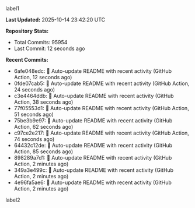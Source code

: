 
label1 
<!-- ACTIVITY_START -->
**Last Updated:** 2025-10-14 23:42:20 UTC

**Repository Stats:**
- Total Commits: 95954
- Last Commit: 12 seconds ago

**Recent Commits:**
- 6afe048edc: 🤖 Auto-update README with recent activity (GitHub Action, 12 seconds ago)
- 0fde07cab5: 🤖 Auto-update README with recent activity (GitHub Action, 24 seconds ago)
- c3e4464ddb: 🤖 Auto-update README with recent activity (GitHub Action, 38 seconds ago)
- 77f05553d1: 🤖 Auto-update README with recent activity (GitHub Action, 51 seconds ago)
- 75be3b9e97: 🤖 Auto-update README with recent activity (GitHub Action, 62 seconds ago)
- c97ce2e217: 🤖 Auto-update README with recent activity (GitHub Action, 74 seconds ago)
- 64432c12de: 🤖 Auto-update README with recent activity (GitHub Action, 85 seconds ago)
- 898289a7d1: 🤖 Auto-update README with recent activity (GitHub Action, 2 minutes ago)
- 349a3e499c: 🤖 Auto-update README with recent activity (GitHub Action, 2 minutes ago)
- 4e96fa5ae6: 🤖 Auto-update README with recent activity (GitHub Action, 2 minutes ago)
<!-- ACTIVITY_END -->

label2
